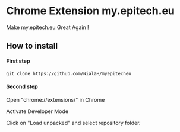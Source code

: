 # Chrome Extension my.epitech.eu

Make my.epitech.eu Great Again !

## How to install

#### First step

```
git clone https://github.com/NialaH/myepitecheu
```

#### Second step

Open "chrome://extensions/" in Chrome

Activate Developer Mode

Click on "Load unpacked" and select repository folder.
